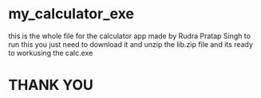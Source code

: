 # my_calculator_exe
this is the whole file for the calculator app made by Rudra Pratap Singh
to run this you just need to download it and unzip the lib.zip file and its ready to workusing the calc.exe
# THANK YOU
